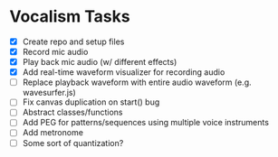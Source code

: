 # Vocalism Tasks

 * [x] Create repo and setup files
 * [x] Record mic audio
 * [x] Play back mic audio (w/ different effects)
 * [x] Add real-time waveform visualizer for recording audio
 * [ ] Replace playback waveform with entire audio waveform (e.g. wavesurfer.js)
 * [ ] Fix canvas duplication on start() bug
 * [ ] Abstract classes/functions
 * [ ] Add PEG for patterns/sequences using multiple voice instruments
 * [ ] Add metronome
 * [ ] Some sort of quantization?
